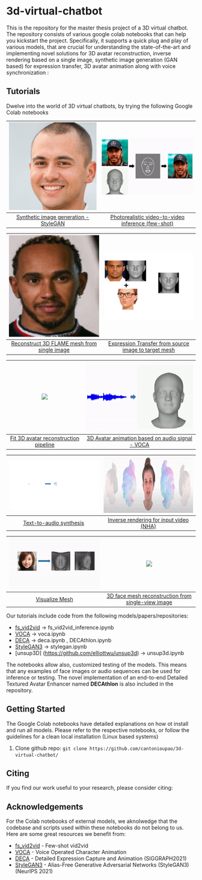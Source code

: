 # 3d-virtual-chatbot
This is the repository for the master thesis project of a 3D virtual chatbot.
The repository consists of various google colab notebooks that can help you kickstart the project. 
Specifically, it supports a quick plug and play of various models, that are crucial for understanding the state-of-the-art and implementing novel solutions for 3D avatar reconstruction, inverse rendering based on a single image, synthetic image generation (GAN based) for expression transfer, 3D avatar animation along with voice synchronization :

## Tutorials

Dwelve into the world of 3D virtual chatbots, by trying the following Google Colab notebooks

|<img src="https://raw.githubusercontent.com/cantonioupao/3d-virtual-chatbot/main/gifs/stylegan_gif.gif" width="400"/>|<img src="https://raw.githubusercontent.com/cantonioupao/3d-virtual-chatbot/main/gifs/final_fs_gif.gif" width="400"/>|
|:-----------------------------------------------------------------------------------------------------------:|:--------------------------------------------------:|
| [Synthetic image generation - StyleGAN](https://github.com/cantonioupao/3d-virtual-chatbot/blob/main/stylegan.ipynb) | [Photorealistic video-to-video inference (few-shot)](https://github.com/cantonioupao/3d-virtual-chatbot/blob/main/vid2vid_Inference.ipynb)|

| <img src="https://raw.githubusercontent.com/cantonioupao/3d-virtual-chatbot/main/gifs/final_gif.gif" width="400"/> | <img src="https://raw.githubusercontent.com/cantonioupao/3d-virtual-chatbot/main/gifs/final_expression_gif.gif" width="400" />
|:------------------------------------------------------------:|:--------------------------------------------------:|
| [Reconstruct 3D FLAME mesh from single image](https://github.com/cantonioupao/3d-virtual-chatbot/blob/main/deca.ipynb)| [Expression Transfer from source image to target mesh](https://github.com/cantonioupao/3d-virtual-chatbot/blob/main/deca.ipynb)|

| <img src="https://raw.githubusercontent.com/cantonioupao/3d-virtual-chatbot/main/gifs/fit_flame_gif.gif" width="400"/> | <img src="https://raw.githubusercontent.com/cantonioupao/3d-virtual-chatbot/main/gifs/voca_gif.gif" width="400"/>
|:------------------------------------------------------------:|:--------------------------------------------------:|
| [Fit 3D avatar reconstruction pipeline](https://raw.githubusercontent.com/cantonioupao/3d-virtual-chatbot/blob/main/fit_FLAME_mesh.ipynb)| [3D Avatar animation based on audio signal - VOCA](https://github.com/cantonioupao/3d-virtual-chatbot/blob/main/voca.ipynb)|

| <img src="https://raw.githubusercontent.com/cantonioupao/3d-virtual-chatbot/main/gifs/text_to_speech.gif" width="400"/> | <img src="https://raw.githubusercontent.com/cantonioupao/3d-virtual-chatbot/main/gifs/nha.gif" height= "150" width="400"/>
|:------------------------------------------------------------:|:--------------------------------------------------:|
|[Text-to-audio synthesis](https://github.com/cantonioupao/3d-virtual-chatbot/text_to_speech.ipynb)|  [Inverse rendering for input video (NHA)](https://github.com/facebookresearch/pytorch3d/blob/main/docs/tutorials/render_densepose.ipynb)

| <img src="https://raw.githubusercontent.com/cantonioupao/3d-virtual-chatbot/main/gifs/unsup3d.gif" width="400"/> | <img src="https://raw.githubusercontent.com/cantonioupao/3d-virtual-chatbot/main/gifs/vis_mesh.gif" width="400" />
|:------------------------------------------------------------:|:--------------------------------------------------:|
| [Visualize Mesh](https://github.com/cantonioupao/3d-virtual-chatbot/visualize_mesh.ipynb) | [3D face mesh reconstruction from single-view image](https://github.com/cantonioupao/3d-virtual-chatbot/unsup3d.ipynb)| 

Our tutorials include code from the following models/papers/repositories:
 - [fs_vid2vid](https://github.com/NVlabs/imaginaire/blob/master/projects/fs_vid2vid/README.md) &rarr; fs_vid2vid_inference.ipynb
 - [VOCA](https://github.com/TimoBolkart/voca) &rarr; voca.ipynb
 - [DECA](https://github.com/YadiraF/DECA) &rarr;  deca.ipynb , DECAthlon.ipynb
 - [StyleGAN3](https://github.com/NVlabs/stylegan3) &rarr; stylegan.ipynb
 - [unsup3D] (https://github.com/elliottwu/unsup3d) &rarr; unsup3d.ipynb
 
The notebooks allow also, customized testing of the models. This means that any examples of face images or audio sequences can be used for inference or testing.
The novel implementation of an end-to-end Detailed Textured Avatar Enhancer named **DECAthlon** is also included in the repository.

## Getting Started
The Google Colab notebooks have detailed explanations on how ot install and run all models. Please refer to the respective notebooks, or follow the guidelines for a clean local installation (Linux based systems)

1. Clone github repo:
  ```git clone https://github.com/cantonioupao/3d-virtual-chatbot/```

## Citing
If you find our work useful to your research, please consider citing:





## Acknowledgements
For the Colab notebooks of external models, we aknolwedge that the codebase and scripts used within these notebooks do not belong to us. Here are some great resources we benefit from: 
 - [fs_vid2vid](https://github.com/NVlabs/imaginaire/blob/master/projects/fs_vid2vid/README.md) - Few-shot vid2vid
 - [VOCA](https://github.com/TimoBolkart/voca) - Voice Operated Character Animation
 - [DECA](https://github.com/YadiraF/DECA) - Detailed Expression Capture and Animation (SIGGRAPH2021)
 - [StyleGAN3](https://github.com/NVlabs/stylegan3) - Alias-Free Generative Adversarial Networks (StyleGAN3) (NeurIPS 2021)





